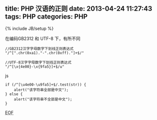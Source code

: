 title: PHP 汉语的正则
date: 2013-04-24 11:27:43
tags: PHP
categories: PHP 
---

{% include JB/setup %}


在编码GB2312 和 UTF-8 下，有所不同


    //GB2312汉字字母数字下划线正则表达式
    "/^[".chr(0xa1)."-".chr(0xff)."]+$/"

    //UTF-8汉字字母数字下划线正则表达式
    "/^[\x{4e00}-\x{9fa5}]+$/u"


js

    if (/^[\u4e00-\u9fa5]+$/.test(str)) {
        alert("该字符串全部是中文");
    } else {
        alert("该字符串不全部是中文");
    }


<abbr title="End of file">EOF</abbr>